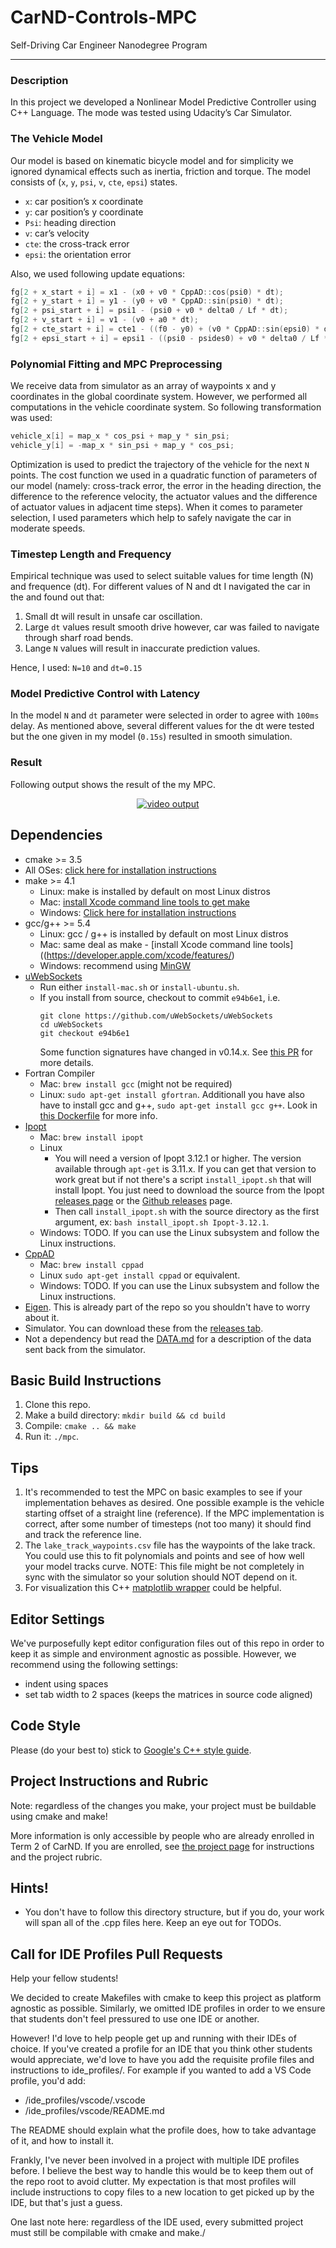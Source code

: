 # CarND-Controls-MPC
Self-Driving Car Engineer Nanodegree Program

---

### Description

In this project we developed a Nonlinear Model Predictive Controller using C++ Language. The mode was tested using Udacity’s Car Simulator.

### The Vehicle Model

Our model is based on kinematic bicycle model and for simplicity we ignored dynamical effects such as inertia, friction and torque. The model consists of (`x`, `y`, `psi`, `v`, `cte`, `epsi`) states.

* `x`: car position’s x coordinate
* `y`: car position’s y coordinate
* `Psi`: heading direction
* `v`: car’s velocity
* `cte`: the cross-track error
* `epsi`: the orientation error

Also, we used following update equations:

```c
fg[2 + x_start + i] = x1 - (x0 + v0 * CppAD::cos(psi0) * dt);
fg[2 + y_start + i] = y1 - (y0 + v0 * CppAD::sin(psi0) * dt);
fg[2 + psi_start + i] = psi1 - (psi0 + v0 * delta0 / Lf * dt);
fg[2 + v_start + i] = v1 - (v0 + a0 * dt);
fg[2 + cte_start + i] = cte1 - ((f0 - y0) + (v0 * CppAD::sin(epsi0) * dt));
fg[2 + epsi_start + i] = epsi1 - ((psi0 - psides0) + v0 * delta0 / Lf * dt);
```

### Polynomial Fitting and MPC Preprocessing

We receive data from simulator as an array of waypoints x and y coordinates in the global coordinate system. However, we performed all computations in the vehicle coordinate system. So following transformation was used:

```c
vehicle_x[i] = map_x * cos_psi + map_y * sin_psi;
vehicle_y[i] = -map_x * sin_psi + map_y * cos_psi;
```
Optimization is used to predict the trajectory of the vehicle for the next `N` points. The cost function we used in a quadratic function of parameters of our model (namely: cross-track error, the error in the heading direction, the difference to the reference velocity, the actuator values and the difference of actuator values in adjacent time steps). When it comes to parameter selection, I used parameters which help to safely navigate the car in moderate speeds.

### Timestep Length and Frequency

Empirical technique was used to select suitable values for time length (N) and frequence (dt). For different values of N and dt I navigated the car in the and found out that:

1. Small dt will result in unsafe car oscillation.
2. Large `dt` values result smooth drive however, car was failed to navigate through sharf road bends.
3. Lange `N` values will result in inaccurate prediction values.

Hence, I used: `N=10` and `dt=0.15`

### Model Predictive Control with Latency

In the model `N` and `dt` parameter were selected in order to agree with `100ms` delay. As mentioned above, several different values for the dt were tested but the one given in my model (`0.15s`) resulted in smooth simulation.

### Result

Following output shows the result of the my MPC.
<p align="center">
    <a href="https://www.youtube.com/watch?v=IvzesZL4iMQ">
        <img src="https://img.youtube.com/vi/IvzesZL4iMQ/0.jpg" alt="video output">
    </a>
</p>

## Dependencies

* cmake >= 3.5
 * All OSes: [click here for installation instructions](https://cmake.org/install/)
* make >= 4.1
  * Linux: make is installed by default on most Linux distros
  * Mac: [install Xcode command line tools to get make](https://developer.apple.com/xcode/features/)
  * Windows: [Click here for installation instructions](http://gnuwin32.sourceforge.net/packages/make.htm)
* gcc/g++ >= 5.4
  * Linux: gcc / g++ is installed by default on most Linux distros
  * Mac: same deal as make - [install Xcode command line tools]((https://developer.apple.com/xcode/features/)
  * Windows: recommend using [MinGW](http://www.mingw.org/)
* [uWebSockets](https://github.com/uWebSockets/uWebSockets)
  * Run either `install-mac.sh` or `install-ubuntu.sh`.
  * If you install from source, checkout to commit `e94b6e1`, i.e.
    ```
    git clone https://github.com/uWebSockets/uWebSockets 
    cd uWebSockets
    git checkout e94b6e1
    ```
    Some function signatures have changed in v0.14.x. See [this PR](https://github.com/udacity/CarND-MPC-Project/pull/3) for more details.
* Fortran Compiler
  * Mac: `brew install gcc` (might not be required)
  * Linux: `sudo apt-get install gfortran`. Additionall you have also have to install gcc and g++, `sudo apt-get install gcc g++`. Look in [this Dockerfile](https://github.com/udacity/CarND-MPC-Quizzes/blob/master/Dockerfile) for more info.
* [Ipopt](https://projects.coin-or.org/Ipopt)
  * Mac: `brew install ipopt`
  * Linux
    * You will need a version of Ipopt 3.12.1 or higher. The version available through `apt-get` is 3.11.x. If you can get that version to work great but if not there's a script `install_ipopt.sh` that will install Ipopt. You just need to download the source from the Ipopt [releases page](https://www.coin-or.org/download/source/Ipopt/) or the [Github releases](https://github.com/coin-or/Ipopt/releases) page.
    * Then call `install_ipopt.sh` with the source directory as the first argument, ex: `bash install_ipopt.sh Ipopt-3.12.1`. 
  * Windows: TODO. If you can use the Linux subsystem and follow the Linux instructions.
* [CppAD](https://www.coin-or.org/CppAD/)
  * Mac: `brew install cppad`
  * Linux `sudo apt-get install cppad` or equivalent.
  * Windows: TODO. If you can use the Linux subsystem and follow the Linux instructions.
* [Eigen](http://eigen.tuxfamily.org/index.php?title=Main_Page). This is already part of the repo so you shouldn't have to worry about it.
* Simulator. You can download these from the [releases tab](https://github.com/udacity/self-driving-car-sim/releases).
* Not a dependency but read the [DATA.md](./DATA.md) for a description of the data sent back from the simulator.


## Basic Build Instructions


1. Clone this repo.
2. Make a build directory: `mkdir build && cd build`
3. Compile: `cmake .. && make`
4. Run it: `./mpc`.

## Tips

1. It's recommended to test the MPC on basic examples to see if your implementation behaves as desired. One possible example
is the vehicle starting offset of a straight line (reference). If the MPC implementation is correct, after some number of timesteps
(not too many) it should find and track the reference line.
2. The `lake_track_waypoints.csv` file has the waypoints of the lake track. You could use this to fit polynomials and points and see of how well your model tracks curve. NOTE: This file might be not completely in sync with the simulator so your solution should NOT depend on it.
3. For visualization this C++ [matplotlib wrapper](https://github.com/lava/matplotlib-cpp) could be helpful.

## Editor Settings

We've purposefully kept editor configuration files out of this repo in order to
keep it as simple and environment agnostic as possible. However, we recommend
using the following settings:

* indent using spaces
* set tab width to 2 spaces (keeps the matrices in source code aligned)

## Code Style

Please (do your best to) stick to [Google's C++ style guide](https://google.github.io/styleguide/cppguide.html).

## Project Instructions and Rubric

Note: regardless of the changes you make, your project must be buildable using
cmake and make!

More information is only accessible by people who are already enrolled in Term 2
of CarND. If you are enrolled, see [the project page](https://classroom.udacity.com/nanodegrees/nd013/parts/40f38239-66b6-46ec-ae68-03afd8a601c8/modules/f1820894-8322-4bb3-81aa-b26b3c6dcbaf/lessons/b1ff3be0-c904-438e-aad3-2b5379f0e0c3/concepts/1a2255a0-e23c-44cf-8d41-39b8a3c8264a)
for instructions and the project rubric.

## Hints!

* You don't have to follow this directory structure, but if you do, your work
  will span all of the .cpp files here. Keep an eye out for TODOs.

## Call for IDE Profiles Pull Requests

Help your fellow students!

We decided to create Makefiles with cmake to keep this project as platform
agnostic as possible. Similarly, we omitted IDE profiles in order to we ensure
that students don't feel pressured to use one IDE or another.

However! I'd love to help people get up and running with their IDEs of choice.
If you've created a profile for an IDE that you think other students would
appreciate, we'd love to have you add the requisite profile files and
instructions to ide_profiles/. For example if you wanted to add a VS Code
profile, you'd add:

* /ide_profiles/vscode/.vscode
* /ide_profiles/vscode/README.md

The README should explain what the profile does, how to take advantage of it,
and how to install it.

Frankly, I've never been involved in a project with multiple IDE profiles
before. I believe the best way to handle this would be to keep them out of the
repo root to avoid clutter. My expectation is that most profiles will include
instructions to copy files to a new location to get picked up by the IDE, but
that's just a guess.

One last note here: regardless of the IDE used, every submitted project must
still be compilable with cmake and make./
